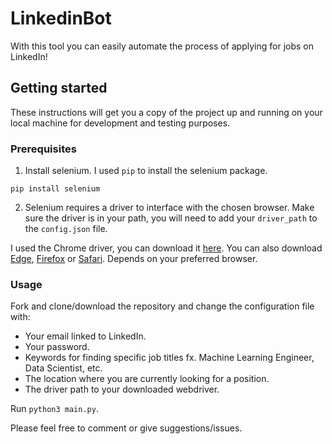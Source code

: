 # LinkedinBot

With this tool you can easily automate the process of applying for jobs on LinkedIn!

## Getting started

These instructions will get you a copy of the project up and running on your local machine for development and testing purposes.

### Prerequisites

1. Install selenium. I used `pip` to install the selenium package.

`pip install selenium`

2. Selenium requires a driver to interface with the chosen browser. Make sure the driver is in your path, you will need to add your `driver_path` to the `config.json` file.

I used the Chrome driver, you can download it [here](https://sites.google.com/a/chromium.org/chromedriver/downloads). You can also download [Edge](https://developer.microsoft.com/en-us/microsoft-edge/tools/webdriver/), [Firefox](https://github.com/mozilla/geckodriver/releases) or [Safari](https://webkit.org/blog/6900/webdriver-support-in-safari-10/). Depends on your preferred browser.

### Usage

Fork and clone/download the repository and change the configuration file with:

* Your email linked to LinkedIn.
* Your password.
* Keywords for finding specific job titles fx. Machine Learning Engineer, Data Scientist, etc.
* The location where you are currently looking for a position.
* The driver path to your downloaded webdriver.

Run `python3 main.py`.

Please feel free to comment or give suggestions/issues.
